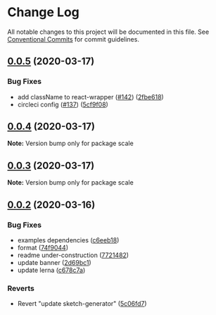 # Change Log

All notable changes to this project will be documented in this file.
See [Conventional Commits](https://conventionalcommits.org) for commit guidelines.

## [0.0.5](https://github.com/telekom/scale/compare/v0.0.3...v0.0.5) (2020-03-17)


### Bug Fixes

* add className to react-wrapper ([#142](https://github.com/telekom/scale/issues/142)) ([2fbe618](https://github.com/telekom/scale/commit/2fbe618280c46b97c22090fa0404adebc76f1582))
* circleci config ([#137](https://github.com/telekom/scale/issues/137)) ([5cf9f08](https://github.com/telekom/scale/commit/5cf9f08766f70d83ccc0bc8e4e35658de4b40ba9))





## [0.0.4](https://github.com/telekom/scale/compare/v0.0.3...v0.0.4) (2020-03-17)

**Note:** Version bump only for package scale





## [0.0.3](https://github.com/telekom/scale/compare/v0.0.2...v0.0.3) (2020-03-17)

**Note:** Version bump only for package scale





## [0.0.2](https://github.com/telekom/telements/compare/v0.4.0...v0.0.2) (2020-03-16)


### Bug Fixes

* examples dependencies ([c6eeb18](https://github.com/telekom/telements/commit/c6eeb18a48f63331815fe04533cdffe5c2bf5027))
* format ([74f9044](https://github.com/telekom/telements/commit/74f90446b392d548989f9a62eb6caa624dbf83ac))
* readme under-construction ([7721482](https://github.com/telekom/telements/commit/772148212b924c62ef111b03257e2ab2c733b962))
* update banner ([2d69bc1](https://github.com/telekom/telements/commit/2d69bc139a470e33449b63ad4ff56363ff5d20e6))
* update lerna ([c678c7a](https://github.com/telekom/telements/commit/c678c7a551f5b5c0038bd1b5f2b21a32354761a7))


### Reverts

* Revert "update sketch-generator" ([5c06fd7](https://github.com/telekom/telements/commit/5c06fd7a3a40df03f81ac6827f9b02079f443ef5))
